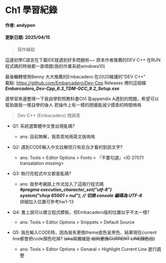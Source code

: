 # Ch1 學習紀錄
#### 作者: andypon
#### 更新日期: 2025/04/15  

> 寫作緣起   

這邊初學C語言在下載IDE就遇到好多問題啦~~
原本作者推薦的DEV C++ 在RUN程式碼的時候都一直噴錯(我的作業系統windows10)

最後輾轉使用Benny 大大推薦的Embacadero 在2020維護的"DEV C++"  
載點: https://github.com/Embarcadero/Dev-Cpp  Releases 裡的這個檔  
***Embarcadero_Dev-Cpp_6.3_TDM-GCC_9.2_Setup.exe***

邊學習來邊整理一下我自學對照教科書Ch1 及appendix A遇到的問題，希望可以幫助跟我一樣自學的後人
若操作上有一樣的困擾能減少摸索的時間嗚嗚

> Dev C++ (Embacadero) 問與答
- Q1: 系統選繁體中文會出現亂碼?
  - ans: 目前無解，我乖乖地用英文版嗚嗚

- Q2: 遇到CODE輸入中文註解但只有反白才看的到該文字?
  - ans: Tools > Editor Options > Fonts > 『不要勾選』<ID 27071 transalation missing>

- Q3: 執行完程式中文都是亂碼?
  - ans: 我參考網路上作法加入了這兩行程式碼  
***#pragma execution_character_set("utf-8")***  
***system("chcp 65001 > nul");  // 切換 console 編碼為 UTF-8***  
詳細加入位置可參考hw1-13

- Q4: 書上說可以建立程式模板，但Embacadero版的位置似乎不太一樣?
  - ans: Tools > Editor Options > Snippets > Default Source

- Q5: 我在輸入CODE時，因為我有更換theme底色呈黑色，結果現在current line都會把code顏色吃掉?
  ~~(aka其實就是 如何更換CURRENT LINE顏色拉)~~
  - ans: Tools > Editor Options > Genaral > Highlight Current Line 進行調整 
